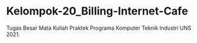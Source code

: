 # Kelompok-20_Billing-Internet-Cafe
Tugas Besar Mata Kuliah Praktek Programa Komputer Teknik Industri UNS 2021.
